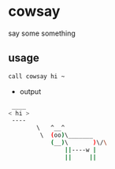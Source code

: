 # cowsay

say some something

## usage

```sh
call cowsay hi ~
```
- output

```sh
 ____
< hi >
 ----
        \   ^__^
         \  (oo)\_______
            (__)\       )\/\
                ||----w |
                ||     ||
```
